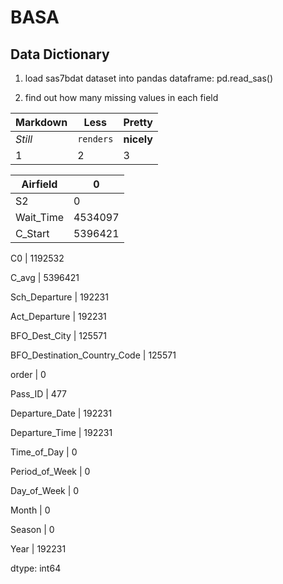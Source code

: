# BASA

Data Dictionary
---
1. load sas7bdat dataset into pandas dataframe: pd.read_sas()

2. find out how many missing values in each field

Markdown | Less | Pretty
--- | --- | ---
*Still* | `renders` | **nicely**
1 | 2 | 3

Airfield |                             0
---|---
S2     |                               0
Wait_Time  |                     4534097
C_Start     |                    5396421

C0           |                   1192532

C_avg         |                  5396421

Sch_Departure  |                  192231

Act_Departure   |                 192231

BFO_Dest_City    |                125571

BFO_Destination_Country_Code |    125571

order                         |        0

Pass_ID                        |     477

Departure_Date                  | 192231

Departure_Time        |           192231

Time_of_Day            |               0

Period_of_Week          |              0

Day_of_Week              |             0

Month                     |            0

Season                     |           0

Year                        |     192231

dtype: int64

